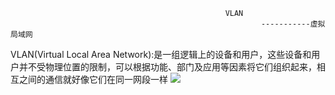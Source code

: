 													VLAN
															-----------虚拟局域网


VLAN(Virtual Local Area Network):是一组逻辑上的设备和用户，这些设备和用户并不受物理位置的限制，可以根据功能、部门及应用等因素将它们组织起来，相互之间的通信就好像它们在同一网段一样
![](http://i.imgur.com/xSrp0XE.png)
	